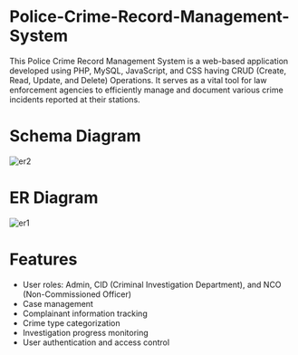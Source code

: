 ﻿# Police-Crime-Record-Management-System
 
This Police Crime Record Management System is a web-based application developed using PHP, MySQL, JavaScript, and CSS having CRUD (Create, Read, Update, and Delete)
Operations. It serves as a vital tool for law enforcement agencies to efficiently manage and document various crime incidents reported at their stations.

# Schema Diagram
![er2](https://github.com/user-attachments/assets/501fbbd9-6762-4a16-9989-7dfe34b3b855)

# ER Diagram
![er1](https://github.com/user-attachments/assets/25262252-e63c-4235-9a1b-5125175c63b5)

# Features

- User roles: Admin, CID (Criminal Investigation Department), and NCO (Non-Commissioned Officer)
- Case management
- Complainant information tracking
- Crime type categorization
- Investigation progress monitoring
- User authentication and access control
